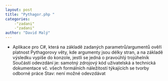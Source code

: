 ```yaml
---
layout: post
title: "Pythagor.php "
categories:
    -"zadani"
    -"zadani"
author: "David Malý"
--- 
```


- Aplikace pro C#, která na základě zadaných parametrů/argumentů ověří platnost Pythagorovy věty, kde argumenty jsou délky stran, a na základě výsledku vypíše do konzole, jestli se jedná o pravoúhlý trojúhelník
<br>Součástí odevzdání je: 
samotný zdrojový kód 
uživatelská a technická dokumentace vč. všech formálních náležitostí týkajících se tvorby odborné práce
 Stav: není možné odevzdávat
